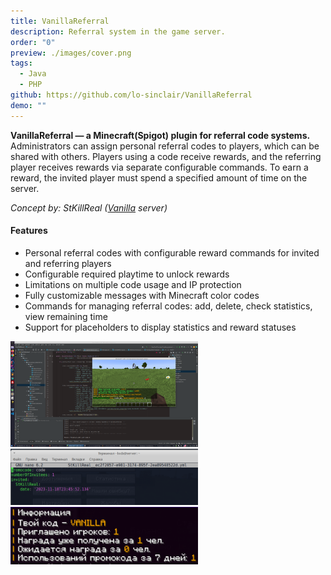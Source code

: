 ```yaml
---
title: VanillaReferral
description: Referral system in the game server.
order: "0"
preview: ./images/cover.png
tags:
  - Java
  - PHP
github: https://github.com/lo-sinclair/VanillaReferral
demo: ""
---
```

**VanillaReferral — a Minecraft(Spigot) plugin for referral code systems.**  
Administrators can assign personal referral codes to players, which can be shared with others. Players using a code receive rewards, and the referring player receives rewards via separate configurable commands. To earn a reward, the invited player must spend a specified amount of time on the server.

*Concept by: StKillReal ([Vanilla](https://vanillaplay.net/) server)*
#### Features
- Personal referral codes with configurable reward commands for invited and referring players
- Configurable required playtime to unlock rewards
- Limitations on multiple code usage and IP protection
- Fully customizable messages with Minecraft color codes
- Commands for managing referral codes: add, delete, check statistics, view remaining time
- Support for placeholders to display statistics and reward statuses

<img src="./images/cover.png" width="300" alt="index.ru"  class="zoomable"/> <img src="./images/reff3.png" width="300" alt="index.ru"  class="zoomable"/>   <img src="./images/reff5.png" width="300" alt="index.ru"  class="zoomable"/>